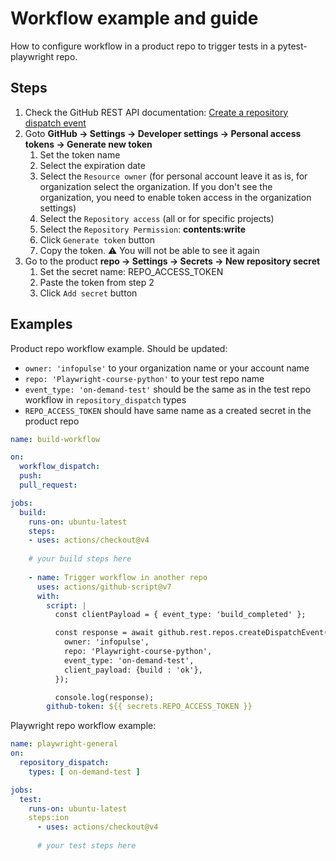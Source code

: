 # Workflow example and guide
How to configure workflow in a product repo to trigger tests in a pytest-playwright repo.  

## Steps
1. Check the GitHub REST API documentation: [Create a repository dispatch event](https://docs.github.com/en/rest/reference/repos#create-a-repository-dispatch-event)
2. Goto **GitHub -> Settings -> Developer settings -> Personal access tokens -> Generate new token**
   1. Set the token name
   2. Select the expiration date
   3. Select the `Resource owner` (for personal account leave it as is, for organization select the organization. If you don't see the organization, you need to enable token access in the organization settings)
   4. Select the `Repository access` (all or for specific projects)
   5. Select the `Repository Permission`: **contents:write**
   6. Click `Generate token` button
   7. Copy the token. ⚠️ You will not be able to see it again
3. Go to the product **repo -> Settings -> Secrets -> New repository secret** 
    1. Set the secret name: REPO_ACCESS_TOKEN
    2. Paste the token from step 2
    3. Click `Add secret` button

## Examples
Product repo workflow example. Should be updated:
- `owner: 'infopulse'` to your organization name or your account name
- `repo: 'Playwright-course-python'` to your test repo name
- `event_type: 'on-demand-test'` should be the same as in the test repo workflow in `repository_dispatch` types
- `REPO_ACCESS_TOKEN` should have same name as a created secret in the product repo
```yaml
name: build-workflow

on:
  workflow_dispatch:
  push:
  pull_request:

jobs:
  build:
    runs-on: ubuntu-latest
    steps:
    - uses: actions/checkout@v4
      
    # your build steps here
    
    - name: Trigger workflow in another repo
      uses: actions/github-script@v7
      with:
        script: |
          const clientPayload = { event_type: 'build_completed' };

          const response = await github.rest.repos.createDispatchEvent({
            owner: 'infopulse', 
            repo: 'Playwright-course-python',
            event_type: 'on-demand-test',
            client_payload: {build : 'ok'},
          });

          console.log(response);
        github-token: ${{ secrets.REPO_ACCESS_TOKEN }}
```

Playwright repo workflow example:
```yaml
name: playwright-general
on:
  repository_dispatch:
    types: [ on-demand-test ]

jobs:
  test:
    runs-on: ubuntu-latest
    steps:ion
      - uses: actions/checkout@v4
        
      # your test steps here
```

<!--  sadsadsadsa-->